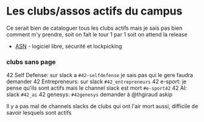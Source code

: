 <!-- TITLE: Clubs -->
<!-- SUBTITLE: A quick summary of Clubs -->

# Les clubs/assos actifs du campus
Ce serait bien de cataloguer tous les clubs actifs mais je sais pas bien comment m'y prendre, soit on fait le tour 1 par 1 soit on attend la release

- [ASN](/campus-paris/clubs/asn) - logiciel libre, sécurité et lockpicking

### clubs sans page

42 Self Defense: sur slack a `#42-selfdefense` je sais pas qui le gere faudra demander
42 Entrepreneurs: sur slack `#42_entrepreneurs`
42 e-sport: je pense qu'ils sont actifs mais le channel slack est mort `#e-sport42`
42 AI: slack `#42_ai`
42 genesys: `#42genesys` demander à @thgiraud askip


Il y a pas mal de channels slacks de clubs qui ont l'air mort aussi, difficile de savoir lesquels sont actifs